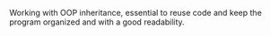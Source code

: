 Working with OOP inheritance, essential to reuse code and keep the program organized and with a good readability.
